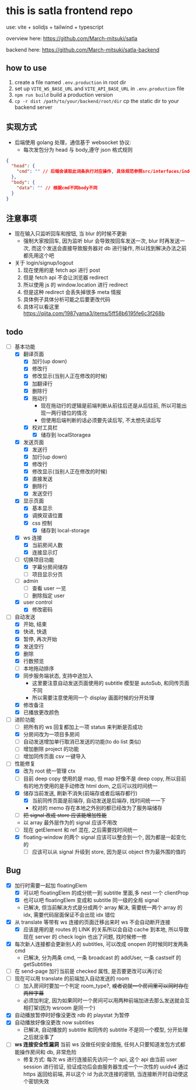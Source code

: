 # this is satla frontend repo

use:
vite + solidjs + tailwind + typescript

overview here:
https://github.com/March-mitsuki/satla

backend here:
https://github.com/March-mitsuki/satla-backend

## how to use

1. create a file named `.env.production` in root dir
1. set up `VITE_WS_BASE_URL` and `VITE_API_BASE_URL` in `.env.production` file
1. `npm run build` build a production version
1. `cp -r dist /path/to/your/backend/root/dir` cp the static dir to your backend server

## 实现方式

- 后端使用 golang 处理，通信基于 websocket 协议:
  - 每次发包分为 head 与 body,遵守 json 格式规则

```json
{
  "head": {
    "cmd": "" // 后端会读取此词条执行对应操作, 具体规范参照src/interfaces/index.ts
  },
  "body": {
    "data": "" // 根据cmd不同body不同
  }
}
```

## 注意事项

- 现在输入只监听回车和按钮, 当 blur 的时候不更新
  - 强制大家按回车, 因为监听 blur 会导致按回车发送一次, blur 时再发送一次, 而这个发送会直接导致服务器对 db 进行操作, 所以找到解决办法之前都先用这个吧
- 关于 login/signup/logout
  1. 现在使用的是 fetch api 进行 post
  1. 但是 fetch api 不会让浏览器 redirect
  1. 所以使用 js 的 window.location 进行 redirect
  1. 但是这种 redirect 会丢失掉很多 meta 情报
  1. 具体例子具体分析可能之后要更改代码
  1. 具体可以看这里 https://qiita.com/1987yama3/items/5ff58b6195fe6c3f268b

## todo

- [ ] 基本功能
  - [x] 翻译页面
    - [x] 加行(up down)
    - [x] 修改行
    - [x] 修改显示(当别人正在修改的时候)
    - [x] 加翻译行
    - [x] 删除行
    - [x] 拖动行
      - 现在拖动行的逻辑是前端判断从前往后还是从后往前, 所以可能出现一两行错位的情况
      - 但使用后端判断的话必须要先读后写, 不太想先读后写
    - [x] 校对工具栏
      - [x] 储存到 localStoragea
  - [x] 发送页面
    - [x] 发送行
    - [x] 加行(up down)
    - [x] 修改行
    - [x] 修改显示(当别人正在修改的时候)
    - [x] 直接发送
    - [x] 删除行
    - [x] 发送空行
  - [x] 显示页面
    - [x] 基本显示
    - [x] 调换双语位置
    - [x] css 控制
      - [x] 储存到 local-storage
  - [x] ws 连接
    - [x] 当前房间人数
    - [x] 连接显示灯
  - [ ] 切换项目功能
    - [x] 字幕分房间储存
    - [ ] 项目显示分页
  - [ ] admin
    - [ ] 查看 user 一览
    - [ ] 删除指定 user
  - [x] user control
    - [x] 修改密码
- [ ] 自动发送
  - [x] 开始, 结束
  - [x] 快进, 快退
  - [x] 暂停, 再次开始
  - [x] 发送空行
  - [x] 删除
  - [x] 行数预览
  - [ ] 本地拖动排序
  - [x] 同步服务端状态, 支持中途加入
    - 这里要注意自动发送页面使用的 subtitle 模型是 autoSub, 和同传页面不同
    - 所以需要注意使用同一个 display 画面时候的分开处理
  - [x] 修改备注
  - [x] 已播放更改颜色
- [ ] 进阶功能
  - [ ] 把所有的 ws 回复都加上一项 status 来判断是否成功
  - [x] 分房间改为一项目多房间
  - [ ] 自动发送增加单行取消已发送的功能(to do list 类似)
  - [ ] 增加删除 project 的功能
  - [ ] 增加同传页面 csv 一键导入
- [ ] 性能修复
  - [x] 改为 root 统一管理 ctx
  - [ ] 目前 deep copy 使用的是 map, 但 map 好像不是 deep copy, 所以目前有的地方使用的是手动修改 html dom, 之后可以找时间统一
  - [x] 储存当前发送, 刷新不消失(前端存或者后端存都行)
    - [x] 当前同传页面是前端存, 自动发送是后端存, 找时间统一一下
    - 校对的 memo 存在本地之外别的都已经改为了服务端储存
  - [ ] ~~把 signal 改成 store 应该能增加性能~~
  - 以 array 最外层作为的 signal 应该不用改
  - [ ] 现在 getElement 和 ref 混在, 之后需要找时间统一
  - [x] floating-window 的两个 signal 应该可以整合到一个, 因为都是一起变化的
    - [ ] 应该可以从 signal 升级到 store, 因为是以 object 作为最外围的值的

## Bug

- [x] 加行时需要一起加 floatingElem
  - [x] 可以吧 floatingElem 的成分统一到 subtitle 里面,多 nest 一个 clientProp
  - [x] 也可以吧 floatingElem 变成和 subtitle 同一级的全局 signal
  - 已解决, 但当前解决方式是分成两个 array 解决, 需要统一两个 array 的 idx, 需要代码层面保证不会出现 idx 错位
- [x] 从 translate 等带有 ws 连接的页面迁移出来时 ws 不会自动断开连接
  - [x] 应该是用的是 routes 的 LINK 的关系所以会自动 cache 到本地, 所以导致现在 server 的 check login 也出了问题, 找时候修一修
- [x] 每次新人连接都会更新别人的 subtitles, 可以改成 onopen 的时候同时发两条 cmd
  - 已解决, 分为两条 cmd, 一条 broadcast 的 addUser, 一条 castself 的 getSubtitles
- [ ] 在 send-page 加行当前是 checked 属性, 是否要更改可以再讨论
- [ ] 现在可以用 translate 的前端加入自动发送的 room
  - [ ] 加入房间时要加一个判定 room_type?, ~~或者说就一个房间里可以同时存在两种字幕~~
  - 必须加判定, 因为如果同时一个房间可以用两种前端加进去那么发送就会互相打架(因为 wsroom 是同一个)
- [x] 自动播放暂停时好像没更改 rdb 的 playstat 为暂停
- [x] 自动播放好像没更改 now subtitles
  - 已解决, 自动播放的 subtitle 和同传的 subtitle 不是同一个模型, 分开处理之后就没事了
- [ ] **ws 连接安全性漏洞** 当前 ws 没做任何安全措施, 任何人只要知道发包方式都能操作房间和 db, 非常危险
  - 修复方式: 每次 ws 进行连接前先访问一个 api, 这个 api 由当前 user session 进行验证, 验证成功后会由服务器生成一个一次性的 uuidv4 通过 https 返回给前端, 并以这个 id 为此次连接的密钥, 当连接断开时自动使这个密钥失效
